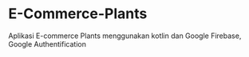 # E-Commerce-Plants
Aplikasi E-commerce Plants menggunakan kotlin dan Google Firebase, Google Authentification

